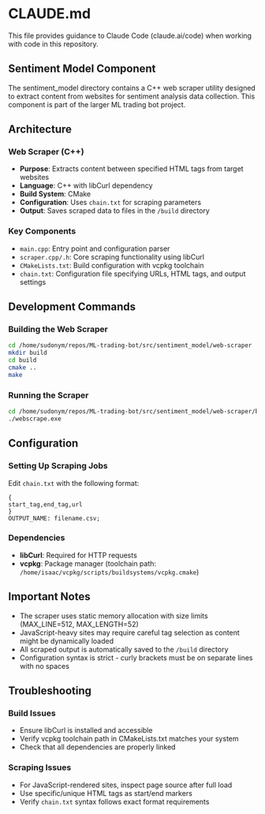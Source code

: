 # CLAUDE.md

This file provides guidance to Claude Code (claude.ai/code) when working with code in this repository.

## Sentiment Model Component

The sentiment_model directory contains a C++ web scraper utility designed to extract content from websites for sentiment analysis data collection. This component is part of the larger ML trading bot project.

## Architecture

### Web Scraper (C++)
- **Purpose**: Extracts content between specified HTML tags from target websites
- **Language**: C++ with libCurl dependency
- **Build System**: CMake
- **Configuration**: Uses `chain.txt` for scraping parameters
- **Output**: Saves scraped data to files in the `/build` directory

### Key Components
- `main.cpp`: Entry point and configuration parser
- `scraper.cpp/.h`: Core scraping functionality using libCurl
- `CMakeLists.txt`: Build configuration with vcpkg toolchain
- `chain.txt`: Configuration file specifying URLs, HTML tags, and output settings

## Development Commands

### Building the Web Scraper
```bash
cd /home/sudonym/repos/ML-trading-bot/src/sentiment_model/web-scraper
mkdir build
cd build
cmake ..
make
```

### Running the Scraper
```bash
cd /home/sudonym/repos/ML-trading-bot/src/sentiment_model/web-scraper/build
./webscrape.exe
```

## Configuration

### Setting Up Scraping Jobs
Edit `chain.txt` with the following format:
```
{
start_tag,end_tag,url
}
OUTPUT_NAME: filename.csv;
```

### Dependencies
- **libCurl**: Required for HTTP requests
- **vcpkg**: Package manager (toolchain path: `/home/isaac/vcpkg/scripts/buildsystems/vcpkg.cmake`)

## Important Notes

- The scraper uses static memory allocation with size limits (MAX_LINE=512, MAX_LENGTH=52)
- JavaScript-heavy sites may require careful tag selection as content might be dynamically loaded
- All scraped output is automatically saved to the `/build` directory
- Configuration syntax is strict - curly brackets must be on separate lines with no spaces

## Troubleshooting

### Build Issues
- Ensure libCurl is installed and accessible
- Verify vcpkg toolchain path in CMakeLists.txt matches your system
- Check that all dependencies are properly linked

### Scraping Issues
- For JavaScript-rendered sites, inspect page source after full load
- Use specific/unique HTML tags as start/end markers
- Verify `chain.txt` syntax follows exact format requirements